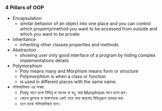 ### 4 Pillars of OOP

- Encapsulation
  - similar behavior of an object into one place and you can control which property/method you want to be accessed from outside and which you want to be private
- Inheritance
  - inheriting other classes properties and methods
- Abstraction
  - showing user only good interface of a program by hiding complex implementations details
- Polymorphism
  - Poly means many and Morphism means form or structure
  - Polymorphism is when a class or function
  - is used in different places with the same name.
- পলিমরফিজম এর সংজ্ঞা:
  - Poly মানে হলো বিভিন্ন বা অনেক বা বহু, আর Morphism মানে হলো রূপ।
  - কোনো ক্লাসকে বা ফাঙ্কশনকে একই নামে অন্য জায়গায় বিভিন্নরূপে ব্যবহার করা
  - হলে তাকে পলিমরফিজম বলে।
